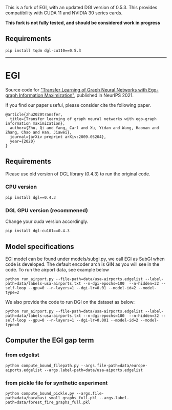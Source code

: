 This is a fork of EGI, with an updated DGI version of 0.5.3. This provides compatibility with CUDA 11 and NVIDIA 30 series cards.

**This fork is not fully tested, and should be considered work in progress**


## Requirements

```
pip install tqdm dgl-cu110==0.5.3

```

* * * 

# EGI
Source code for ["Transfer Learning of Graph Neural Networks with Ego-graph Information Maximization"](https://proceedings.neurips.cc/paper/2021/file/0dd6049f5fa537d41753be6d37859430-Paper.pdf), published in NeurIPS 2021.


If you find our paper useful, please consider cite the following paper.
```
@article{zhu2020transfer,
  title={Transfer learning of graph neural networks with ego-graph information maximization},
  author={Zhu, Qi and Yang, Carl and Xu, Yidan and Wang, Haonan and Zhang, Chao and Han, Jiawei},
  journal={arXiv preprint arXiv:2009.05204},
  year={2020}
}
```

## Requirements
Please use old version of DGL library (0.4.3) to run the original code. 
### CPU version
```
pip install dgl==0.4.3
```
### DGL GPU version (recommened)
Change your cuda version accordingly.
```
pip install dgl-cu101==0.4.3
```

## Model specifications
EGI model can be found under models/subgi.py, we call EGI as SubGI when code is developed. The default encoder arch is GIN as you will see in the code. To run the airport data, see example below
```
python run_airport.py --file-path=data/usa-airports.edgelist --label-path=data/labels-usa-airports.txt --n-dgi-epochs=100  --n-hidden=32 --self-loop --gpu=0 --n-layers=1 --dgi-lr=0.01 --model-id=2 --model-type=2
```

We also provide the code to run DGI on the dataset as below:
```
python run_airport.py --file-path=data/usa-airports.edgelist --label-path=data/labels-usa-airports.txt --n-dgi-epochs=100  --n-hidden=32 --self-loop --gpu=0 --n-layers=1 --dgi-lr=0.001 --model-id=2 --model-type=0
```

## Computer the EGI gap term
### from edgelist
```
python compute_bound_filepath.py --args.file-path=data/europe-aiports.edgelist --args.label-path=data/usa-aiports.edgelist
```
### from pickle file for synthetic experiment
```
python compute_bound_pickle.py --args.file-path=data/barabasi_small_graphs_full.pkl --args.label-path=data/forest_fire_graphs_full.pkl
```

